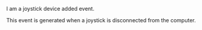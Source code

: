 I am a joystick device added event.This event is generated when a joystick is disconnected from the computer.